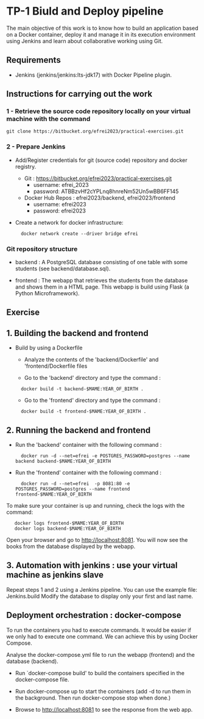 # TP-1 Biuld and Deploy pipeline #

The main objective of this work is to know how to build an application based on a Docker container, deploy it and manage it in its execution environment using Jenkins and learn about collaborative working using Git.

## Requirements ##

* Jenkins (jenkins/jenkins:lts-jdk17) with Docker Pipeline plugin.

## Instructions for carrying out the work ##

### 1 - Retrieve the source code repository locally on your virtual machine with the command

```console
git clone https://bitbucket.org/efrei2023/practical-exercises.git
```

### 2 - Prepare Jenkins

* Add/Register credentials for git (source code) repository and docker registry.
  * Git : <https://bitbucket.org/efrei2023/practical-exercises.git>
    * username: efrei_2023
    * password: ATBBzvHf2cYPLnq8hnreNm52Un5wBB6FF145
  * Docker Hub Repos : efrei2023/backend, efrei2023/frontend
    * username: efrei2023
    * password: efrei2023
* Create a network for docker infrastructure:

   ```console
     docker network create --driver bridge efrei
   ```

### Git repository structure

* backend : A PostgreSQL database consisting of one table with some students (see backend/database.sql).

* frontend : The webapp that retrieves the students from the database and shows them in a HTML page. This webapp is build using Flask (a Python Microframework).

## Exercise

## 1. Building the backend and frontend

* Build by using a Dockerfile
  * Analyze the contents of the 'backend/Dockerfile' and 'frontend/Dockerfile files

  * Go to the 'backend' directory and type the command :

   ```console
     docker build -t backend-$MAME:YEAR_OF_BIRTH .
   ```

  * Go to the 'frontend' directory and type the command :

   ```console
     docker build -t frontend-$MAME:YEAR_OF_BIRTH .
   ```

## 2. Running the backend and frontend

* Run the 'backend' container with the following  command :

   ```console
     docker run -d --net=efrei -e POSTGRES_PASSWORD=postgres --name backend backend-$MAME:YEAR_OF_BIRTH
   ```

* Run the 'frontend' container with the following  command :

   ```console
     docker run -d --net=efrei  -p 8081:80 -e POSTGRES_PASSWORD=postgres --name frontend frontend-$MAME:YEAR_OF_BIRTH
   ```

To make sure your container is up and running, check the logs with the command:

  ```console
     docker logs frontend-$MAME:YEAR_OF_BIRTH
     docker logs backend-$MAME:YEAR_OF_BIRTH
   ```

Open your browser and go to <http://localhost:8081>. You will now see the books from the database displayed by the webapp.

## 3. Automation with jenkins : use your virtual machine as jenkins slave

Repeat steps 1 and 2 using a Jenkins pipeline. You can use the example file: Jenkins.build
Modify the database to display only your first and last name.

## Deployment orchestration : docker-compose ##

To run the containers you had to execute commands. It would be easier if we only had to execute one command. We can achieve this by using Docker Compose.

Analyse the docker-compose.yml file to run the webapp (frontend) and the database (backend).

* Run `docker-compose build' to build the containers specified in the docker-compose file.

* Run docker-compose up to start the containers (add -d to run them in the background. Then run docker-compose stop when done.)

* Browse to <http://localhost:8081> to see the response from the web app.
